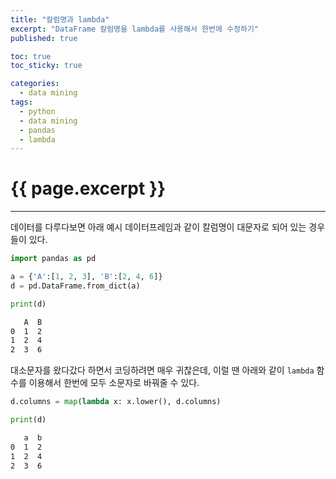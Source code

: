 ```yaml
---
title: "칼럼명과 lambda"
excerpt: "DataFrame 칼럼명을 lambda를 사용해서 한번에 수정하기"
published: true

toc: true
toc_sticky: true

categories:
  - data mining
tags:
  - python
  - data mining
  - pandas
  - lambda
---
```

# {{ page.excerpt }}
---
데이터를 다루다보면 아래 예시 데이터프레임과 같이 칼럼명이 대문자로 되어 있는 경우들이 있다.  

```python
import pandas as pd

a = {'A':[1, 2, 3], 'B':[2, 4, 6]}
d = pd.DataFrame.from_dict(a)

print(d)
```

```markdown
   A  B
0  1  2
1  2  4
2  3  6
```

대소문자를 왔다갔다 하면서 코딩하려면 매우 귀찮은데, 이럴 땐 아래와 같이 `lambda` 함수를 이용해서 한번에 모두 소문자로 바꿔줄 수 있다.

```python
d.columns = map(lambda x: x.lower(), d.columns)

print(d)
```

```markdown
   a  b
0  1  2
1  2  4
2  3  6
```